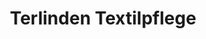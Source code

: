 ---
title: "Terlinden Textilpflege"
url: /zuerich/terlinden-textilpflege-seidengasse/
shop: Wäscherei
---